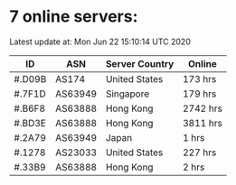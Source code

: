 # 7 online servers:

Latest update at: Mon Jun 22 15:10:14 UTC 2020

| ID | ASN | Server Country | Online |
| -- | --- | -------------- | ------ |
| #.D09B | AS174 | United States | 173 hrs |
| #.7F1D | AS63949 | Singapore | 179 hrs |
| #.B6F8 | AS63888 | Hong Kong | 2742 hrs |
| #.BD3E | AS63888 | Hong Kong | 3811 hrs |
| #.2A79 | AS63949 | Japan | 1 hrs |
| #.1278 | AS23033 | United States | 227 hrs |
| #.33B9 | AS63888 | Hong Kong | 2 hrs |

